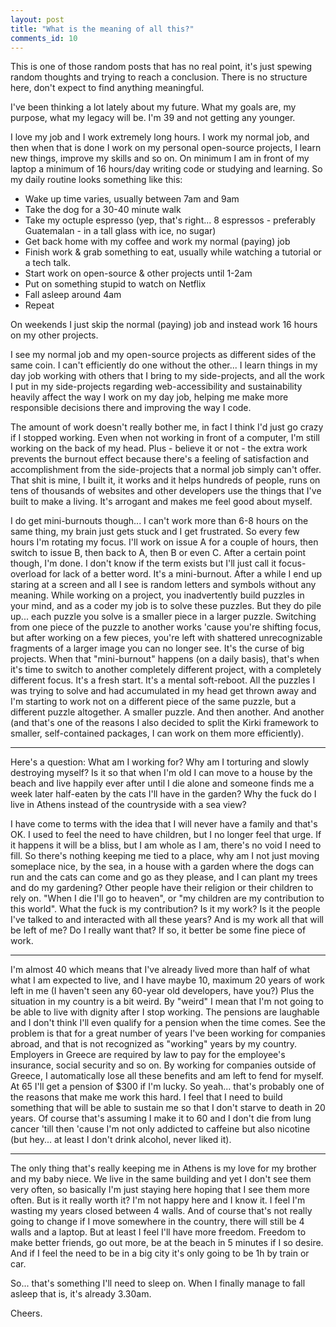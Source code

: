 ```yaml
---
layout: post
title: "What is the meaning of all this?"
comments_id: 10
---
```


This is one of those random posts that has no real point, it's just spewing random thoughts and trying to reach a conclusion. There is no structure here, don't expect to find anything meaningful.

I've been thinking a lot lately about my future. What my goals are, my purpose, what my legacy will be. I'm 39 and not getting any younger. 

I love my job and I work extremely long hours. I work my normal job, and then when that is done I work on my personal open-source projects, I learn new things, improve my skills and so on. On minimum I am in front of my laptop a minimum of 16 hours/day writing code or studying and learning. So my daily routine looks something like this:

* Wake up time varies, usually between 7am and 9am
* Take the dog for a 30-40 minute walk
* Take my octuple espresso (yep, that's right... 8 espressos - preferably Guatemalan - in a tall glass with ice, no sugar)
* Get back home with my coffee and work my normal (paying) job
* Finish work & grab something to eat, usually while watching a tutorial or a tech talk.
* Start work on open-source & other projects until 1-2am
* Put on something stupid to watch on Netflix
* Fall asleep around 4am
* Repeat

On weekends I just skip the normal (paying) job and instead work 16 hours on my other projects.

I see my normal job and my open-source projects as different sides of the same coin. I can't efficiently do one without the other... I learn things in my day job working with others that I bring to my side-projects, and all the work I put in my side-projects regarding web-accessibility and sustainability heavily affect the way I work on my day job, helping me make more responsible decisions there and improving the way I code.

The amount of work doesn't really bother me, in fact I think I'd just go crazy if I stopped working. Even when not working in front of a computer, I'm still working on the back of my head. Plus - believe it or not - the extra work prevents the burnout effect because there's a feeling of satisfaction and accomplishment from the side-projects that a normal job simply can't offer. That shit is mine, I built it, it works and it helps hundreds of people, runs on tens of thousands of websites and other developers use the things that I've built to make a living. It's arrogant and makes me feel good about myself.

I do get mini-burnouts though... I can't work more than 6-8 hours on the same thing, my brain just gets stuck and I get frustrated. So every few hours I'm rotating my focus. I'll work on issue A for a couple of hours, then switch to issue B, then back to A, then B or even C. After a certain point though, I'm done. I don't know if the term exists but I'll just call it focus-overload for lack of a better word. It's a mini-burnout. After a while I end up staring at a screen and all I see is random letters and symbols without any meaning. While working on a project, you inadvertently build puzzles in your mind, and as a coder my job is to solve these puzzles. But they do pile up... each puzzle you solve is a smaller piece in a larger puzzle. Switching from one piece of the puzzle to another works 'cause you're shifting focus, but after working on a few pieces, you're left with shattered unrecognizable fragments of a larger image you can no longer see. It's the curse of big projects. When that "mini-burnout" happens (on a daily basis), that's when it's time to switch to another completely different project, with a completely different focus. It's a fresh start. It's a mental soft-reboot. All the puzzles I was trying to solve and had accumulated in my head get thrown away and I'm starting to work not on a different piece of the same puzzle, but a different puzzle altogether. A smaller puzzle. And then another. And another (and that's one of the reasons I also decided to split the Kirki framework to smaller, self-contained packages, I can work on them more efficiently).

------------------

Here's a question: What am I working for? Why am I torturing and slowly destroying myself? Is it so that when I'm old I can move to a house by the beach and live happily ever after until I die alone and someone finds me a week later half-eaten by the cats I'll have in the garden? Why the fuck do I live in Athens instead of the countryside with a sea view?

I have come to terms with the idea that I will never have a family and that's OK. I used to feel the need to have children, but I no longer feel that urge. If it happens it will be a bliss, but I am whole as I am, there's no void I need to fill. So there's nothing keeping me tied to a place, why am I not just moving someplace nice, by the sea, in a house with a garden where the dogs can run and the cats can come and go as they please, and I can plant my trees and do my gardening? Other people have their religion or their children to rely on. "When I die I'll go to heaven", or "my children are my contribution to this world". What the fuck is my contribution? Is it my work? Is it the people I've talked to and interacted with all these years? And is my work all that will be left of me? Do I really want that? If so, it better be some fine piece of work.

----------------------------

I'm almost 40 which means that I've already lived more than half of what what I am expected to live, and I have maybe 10, maximum 20 years of work left in me (I haven't seen any 60-year old developers, have you?) Plus the situation in my country is a bit weird. By "weird" I mean that I'm not going to be able to live with dignity after I stop working. The pensions are laughable and I don't think I'll even qualify for a pension when the time comes. See the problem is that for a great number of years I've been working for companies abroad, and that is not recognized as "working" years by my country. Employers in Greece are required by law to pay for the employee's insurance, social security and so on. By working for companies outside of Greece, I automatically lose all these benefits and am left to fend for myself. At 65 I'll get a pension of $300 if I'm lucky. So yeah... that's probably one of the reasons that make me work this hard. I feel that I need to build something that will be able to sustain me so that I don't starve to death in 20 years. Of course that's assuming I make it to 60 and I don't die from lung cancer 'till then 'cause I'm not only addicted to caffeine but also nicotine (but hey... at least I don't drink alcohol, never liked it).

------------------------------------

The only thing that's really keeping me in Athens is my love for my brother and my baby niece. We live in the same building and yet I don't see them very often, so basically I'm just staying here hoping that I see them more often. But is it really worth it? I'm not happy here and I know it. I feel I'm wasting my years closed between 4 walls. And of course that's not really going to change if I move somewhere in the country, there will still be 4 walls and a laptop. But at least I feel I'll have more freedom. Freedom to make better friends, go out more, be at the beach in 5 minutes if I so desire. And if I feel the need to be in a big city it's only going to be 1h by train or car. 

So... that's something I'll need to sleep on. When I finally manage to fall asleep that is, it's already 3.30am.

Cheers.